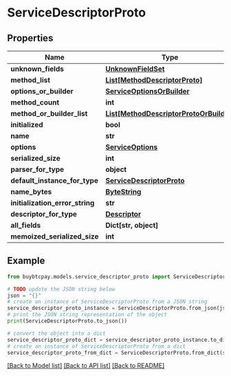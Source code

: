 # ServiceDescriptorProto


## Properties

Name | Type | Description | Notes
------------ | ------------- | ------------- | -------------
**unknown_fields** | [**UnknownFieldSet**](UnknownFieldSet.md) |  | [optional] 
**method_list** | [**List[MethodDescriptorProto]**](MethodDescriptorProto.md) |  | [optional] 
**options_or_builder** | [**ServiceOptionsOrBuilder**](ServiceOptionsOrBuilder.md) |  | [optional] 
**method_count** | **int** |  | [optional] 
**method_or_builder_list** | [**List[MethodDescriptorProtoOrBuilder]**](MethodDescriptorProtoOrBuilder.md) |  | [optional] 
**initialized** | **bool** |  | [optional] 
**name** | **str** |  | [optional] 
**options** | [**ServiceOptions**](ServiceOptions.md) |  | [optional] 
**serialized_size** | **int** |  | [optional] 
**parser_for_type** | **object** |  | [optional] 
**default_instance_for_type** | [**ServiceDescriptorProto**](ServiceDescriptorProto.md) |  | [optional] 
**name_bytes** | [**ByteString**](ByteString.md) |  | [optional] 
**initialization_error_string** | **str** |  | [optional] 
**descriptor_for_type** | [**Descriptor**](Descriptor.md) |  | [optional] 
**all_fields** | **Dict[str, object]** |  | [optional] 
**memoized_serialized_size** | **int** |  | [optional] 

## Example

```python
from buybtcpay.models.service_descriptor_proto import ServiceDescriptorProto

# TODO update the JSON string below
json = "{}"
# create an instance of ServiceDescriptorProto from a JSON string
service_descriptor_proto_instance = ServiceDescriptorProto.from_json(json)
# print the JSON string representation of the object
print(ServiceDescriptorProto.to_json())

# convert the object into a dict
service_descriptor_proto_dict = service_descriptor_proto_instance.to_dict()
# create an instance of ServiceDescriptorProto from a dict
service_descriptor_proto_from_dict = ServiceDescriptorProto.from_dict(service_descriptor_proto_dict)
```
[[Back to Model list]](../README.md#documentation-for-models) [[Back to API list]](../README.md#documentation-for-api-endpoints) [[Back to README]](../README.md)



